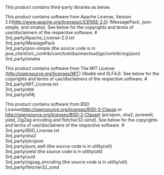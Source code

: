 This product contains third-party libraries as below.

This product contains software from Apache License, Version 2.0(http://www.apache.org/licenses/LICENSE-2.0)
(MessagePack, json-simple, and omaha).
See below for the copyrights and terms of use/disclaimers of the respective software. 
                #  
                3rd_party/Apache_License-2.0.txt  
                3rd_party/MessagePack  
                3rd_party/json-simple (the source code is in java_client/src_contrib/com/toshiba/mwcloud/gs/contrib/org/json)
                3rd_party/omaha
  
This product contains software from The MIT License (http://opensource.org/licenses/MIT) 
(libebb and SLF4J).
See below for the copyrights and terms of use/disclaimers of the respective software. 
                #  
                3rd_party/MIT_License.txt  
                3rd_party/ebb  
                3rd_party/slf4j  

This product contains software from BSD License(http://opensource.org/licenses/BSD-3-Clause or
 http://opensource.org/licenses/BSD-2-Clause) (picojson, sha2, purewell, yield, ZigZag encoding and fletcher32-simd).
See below for the copyrights and terms of use/disclaimers of the respective software. 
                #  
                3rd_party/BSD_License.txt  
                3rd_party/sha2  
                3rd_party/picojson  
                3rd_party/pure_well (the source code is in utility/util)  
                3rd_party/yield (the source code is in utility/util)  
                3rd_party/uuid  
                3rd_party/zigzag_encoding (the source code is in utility/util)  
                3rd_party/fletcher32_simd

